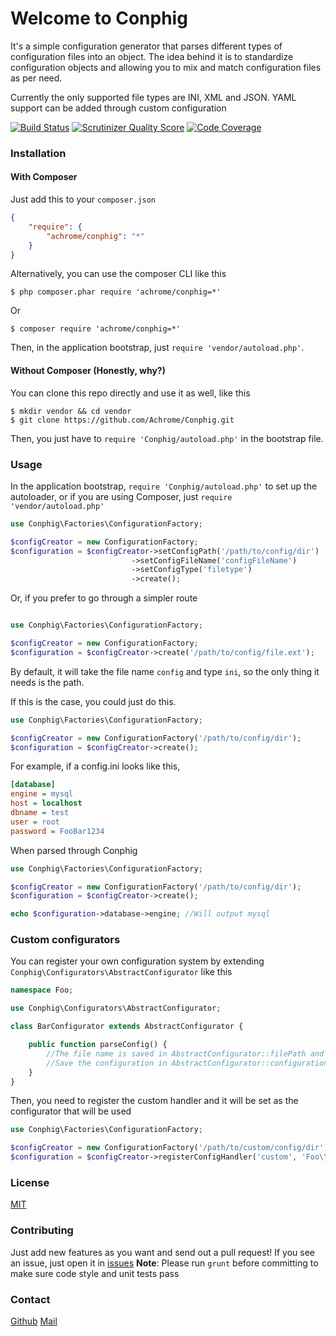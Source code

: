 # Welcome to Conphig

It's a simple configuration generator that parses different types of configuration files into an object.
The idea behind it is to standardize configuration objects and allowing you to mix and match configuration files as per need.

Currently the only supported file types are INI, XML and JSON. YAML support can be added through custom configuration

[![Build Status](https://travis-ci.org/Achrome/Conphig.png?branch=master)](https://travis-ci.org/Achrome/Conphig)
[![Scrutinizer Quality Score](https://scrutinizer-ci.com/g/Achrome/Conphig/badges/quality-score.png?s=83ddcfbe88648c2859974477530b405e7c3e8b3e)](https://scrutinizer-ci.com/g/Achrome/Conphig/)
[![Code Coverage](https://scrutinizer-ci.com/g/Achrome/Conphig/badges/coverage.png?s=db57a0f44ccff108b0b3f61c134c4fdb02f4c2dd)](https://scrutinizer-ci.com/g/Achrome/Conphig/)

### Installation

#### With Composer

Just add this to your `composer.json`

```json
{
	"require": {
		"achrome/conphig": "*"
	}
}
```

Alternatively, you can use the composer CLI like this

```shell
$ php composer.phar require 'achrome/conphig=*'
```

Or

```shell
$ composer require 'achrome/conphig=*'
```

Then, in the application bootstrap, just `require 'vendor/autoload.php'`.

#### Without Composer (Honestly, why?)

You can clone this repo directly and use it as well, like this

```shell
$ mkdir vendor && cd vendor
$ git clone https://github.com/Achrome/Conphig.git
```

Then, you just have to `require 'Conphig/autoload.php'` in the bootstrap file.

### Usage

In the application bootstrap, `require 'Conphig/autoload.php'` to set up the autoloader, or if you are using Composer, just
`require 'vendor/autoload.php'`

```php
use Conphig\Factories\ConfigurationFactory;

$configCreator = new ConfigurationFactory;
$configuration = $configCreator->setConfigPath('/path/to/config/dir')
					       ->setConfigFileName('configFileName')
					       ->setConfigType('filetype')
					       ->create();
```

Or, if you prefer to go through a simpler route

```php

use Conphig\Factories\ConfigurationFactory;

$configCreator = new ConfigurationFactory;
$configuration = $configCreator->create('/path/to/config/file.ext');

```

By default, it will take the file name `config` and type `ini`, so the only thing it needs is the path.

If this is the case, you could just do this.

```php
use Conphig\Factories\ConfigurationFactory;

$configCreator = new ConfigurationFactory('/path/to/config/dir');
$configuration = $configCreator->create();
```

For example, if a config.ini looks like this,

```ini
[database]
engine = mysql
host = localhost
dbname = test
user = root
password = FooBar1234
```

When parsed through Conphig

```php
use Conphig\Factories\ConfigurationFactory;

$configCreator = new ConfigurationFactory('/path/to/config/dir');
$configuration = $configCreator->create();

echo $configuration->database->engine; //Will output mysql
```

### Custom configurators

You can register your own configuration system by extending `Conphig\Configurators\AbstractConfigurator` like this

```php
namespace Foo;

use Conphig\Configurators\AbstractConfigurator;

class BarConfigurator extends AbstractConfigurator {

	public function parseConfig() {
		//The file name is saved in AbstractConfigurator::filePath and can be used here to write your own logic to parse the file.
		//Save the configuration in AbstractConfigurator::configuration for the factory to be able to return it.
	}
}
```

Then, you need to register the custom handler and it will be set as the configurator that will be used

```php
use Conphig\Factories\ConfigurationFactory;

$configCreator = new ConfigurationFactory('/path/to/custom/config/dir');
$configuration = $configCreator->registerConfigHandler('custom', 'Foo\\BarConfigurator')->create();
```

### License
[MIT](https://github.com/Achrome/Conphig/LICENSE)

### Contributing
Just add new features as you want and send out a pull request! If you see an issue, just open it in [issues](https://github.com/Achrome/Conphig/issues)
**Note**: Please run `grunt` before committing to make sure code style and unit tests pass

### Contact
[Github](https://github.com/Achrome)
[Mail](mailto:achromatic.rainbow@gmail.com)
